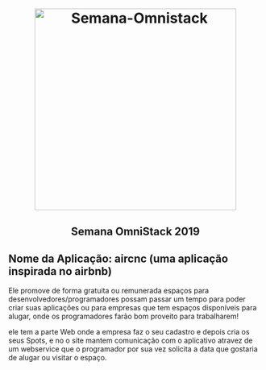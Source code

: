 <h1 align="center">
    <img alt="Semana-Omnistack" src="https://carloshayashi.com/wp-content/uploads/2019/10/AirCnC-1024x627.jpg" width="400px" />
</h1>

<h2 align='center'>
    Semana OmniStack 2019
</h2>

## Nome da Aplicação: aircnc (uma aplicação inspirada no airbnb)

Ele promove de forma gratuita ou remunerada espaços para desenvolvedores/programadores possam passar um tempo para poder criar suas aplicações ou para empresas que tem espaços disponíveis para alugar, onde os programadores farão bom proveito para trabalharem!

ele tem a parte Web onde a empresa faz o seu cadastro e depois cria os seus Spots, e no o site mantem comunicação com o aplicativo atravez de um webservice que o programador por sua vez solicita a data que gostaria de alugar ou visitar o espaço.
